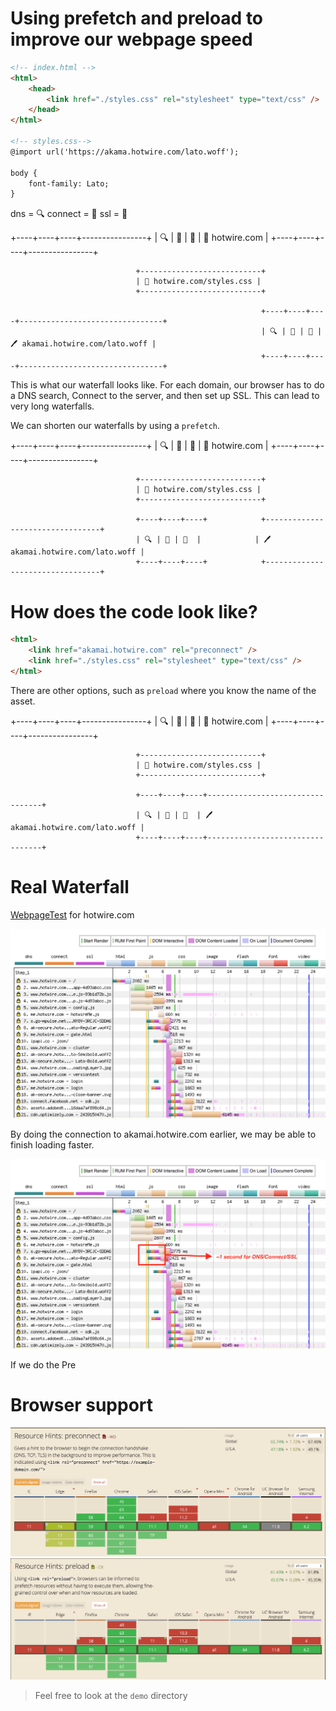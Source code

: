 # Using prefetch and preload to improve our webpage speed

``` html
<!-- index.html -->
<html>
    <head>
        <link href="./styles.css" rel="stylesheet" type="text/css" />
    </head>
</html>

<!-- styles.css-->
@import url('https://akama.hotwire.com/lato.woff');

body {
    font-family: Lato;
}
```

dns = 🔍
connect = 🔌
ssl = 👮

+----+----+----+----------------+
| 🔍 | 🔌 | 👮 | 📄 hotwire.com  |
+----+----+----+----------------+

                                +---------------------------+
                                | 🎨 hotwire.com/styles.css |
                                +---------------------------+

                                                            +----+----+----+--------------------------------+
                                                            | 🔍 | 🔌 | 👮 | 🖊️ akamai.hotwire.com/lato.woff |
                                                            +----+----+----+--------------------------------+

This is what our waterfall looks like. For each domain, our browser has to do a DNS search, Connect to the server, and then set up SSL. This can lead to very long waterfalls.

We can shorten our waterfalls by using a `prefetch`. 

+----+----+----+----------------+
| 🔍 | 🔌 | 👮 | 📄 hotwire.com  |
+----+----+----+----------------+

                                +---------------------------+
                                | 🎨 hotwire.com/styles.css |
                                +---------------------------+

                                +----+----+----+            +---------------------------------+
                                | 🔍 | 🔌 | 👮  |            | 🖊️ akamai.hotwire.com/lato.woff |
                                +----+----+----+            +---------------------------------+

# How does the code look like?
``` html
<html>
    <link href="akamai.hotwire.com" rel="preconnect" /> 
    <link href="./styles.css" rel="stylesheet" type="text/css" />
</html>
```

There are other options, such as `preload` where you know the name of the asset.

+----+----+----+----------------+
| 🔍 | 🔌 | 👮 | 📄 hotwire.com  |
+----+----+----+----------------+

                                +---------------------------+
                                | 🎨 hotwire.com/styles.css |
                                +---------------------------+

                                +----+----+----+---------------------------------+
                                | 🔍 | 🔌 | 👮  | 🖊️ akamai.hotwire.com/lato.woff |
                                +----+----+----+---------------------------------+

# Real Waterfall
[WebpageTest](https://www.webpagetest.org/result/180410_RQ_28bffb7761ca5a17071e157957cd3ac4/) for hotwire.com

![Waterfall from WebpageTest](./assets/waterfall.png)

By doing the connection to akamai.hotwire.com earlier, we may be able to finish loading faster.

![Edited Waterfall from WebpageTest](./assets/waterfall-edit.png)

If we do the Pre

# Browser support
[![caniuse - preconnect](./assets/caniuse-preconnect.png)](https://caniuse.com/#search=preconnect)
[![caniuse - preload](./assets/caniuse-preload.png)](https://caniuse.com/#search=preload)

> Feel free to look at the `demo` directory